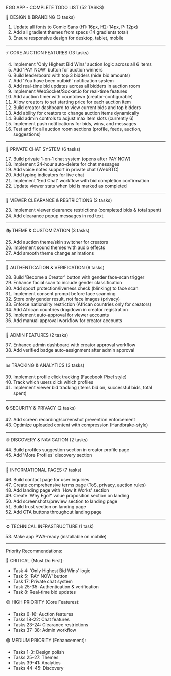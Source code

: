 EGO APP - COMPLETE TODO LIST (52 TASKS)

  🎨 DESIGN & BRANDING (3 tasks)

  1. Update all fonts to Comic Sans (H1: 16px, H2: 14px, P: 12px)
  2. Add all gradient themes from specs (14 gradients total)
  3. Ensure responsive design for desktop, tablet, mobile

  ---
  ⚡ CORE AUCTION FEATURES (13 tasks)

  4. Implement 'Only Highest Bid Wins' auction logic across all 6 items
  5. Add 'PAY NOW' button for auction winners
  6. Build leaderboard with top 3 bidders (hide bid amounts)
  7. Add 'You have been outbid!' notification system
  8. Add real-time bid updates across all bidders in auction room
  9. Implement WebSocket/Socket.io for real-time features
  10. Add auction timer with countdown (creator-configurable)
  11. Allow creators to set starting price for each auction item
  12. Build creator dashboard to view current bids and top bidders
  13. Add ability for creators to change auction items dynamically
  14. Build admin controls to adjust max item slots (currently 6)
  15. Implement push notifications for bids, wins, and messages
  16. Test and fix all auction room sections (profile, feeds, auction,
  suggestions)

  ---
  💬 PRIVATE CHAT SYSTEM (6 tasks)

  17. Build private 1-on-1 chat system (opens after PAY NOW)
  18. Implement 24-hour auto-delete for chat messages
  19. Add voice notes support in private chat (WebRTC)
  20. Add typing indicators for live chat
  21. Implement 'End Chat' workflow with bid completion confirmation
  22. Update viewer stats when bid is marked as completed

  ---
  🚫 VIEWER CLEARANCE & RESTRICTIONS (2 tasks)

  23. Implement viewer clearance restrictions (completed bids & total
  spent)
  24. Add clearance popup messages in red text

  ---
  🎭 THEME & CUSTOMIZATION (3 tasks)

  25. Add auction theme/skin switcher for creators
  26. Implement sound themes with audio effects
  27. Add smooth theme change animations

  ---
  🔐 AUTHENTICATION & VERIFICATION (9 tasks)

  28. Build 'Become a Creator' button with gender face-scan trigger
  29. Enhance facial scan to include gender classification
  30. Add spoof protection/liveness check (blinking) to face scan
  31. Implement consent prompt before face scanning
  32. Store only gender result, not face images (privacy)
  33. Enforce nationality restriction (African countries only for
  creators)
  34. Add African countries dropdown in creator registration
  35. Implement auto-approval for viewer accounts
  36. Add manual approval workflow for creator accounts

  ---
  👑 ADMIN FEATURES (2 tasks)

  37. Enhance admin dashboard with creator approval workflow
  38. Add verified badge auto-assignment after admin approval

  ---
  📊 TRACKING & ANALYTICS (3 tasks)

  39. Implement profile click tracking (Facebook Pixel style)
  40. Track which users click which profiles
  41. Implement viewer bid tracking (items bid on, successful bids, total
   spent)

  ---
  🔒 SECURITY & PRIVACY (2 tasks)

  42. Add screen recording/screenshot prevention enforcement
  43. Optimize uploaded content with compression (Handbrake-style)

  ---
  🌐 DISCOVERY & NAVIGATION (2 tasks)

  44. Build profiles suggestion section in creator profile page
  45. Add 'More Profiles' discovery section

  ---
  📄 INFORMATIONAL PAGES (7 tasks)

  46. Build contact page for user inquiries
  47. Create comprehensive terms page (ToS, privacy, auction rules)
  48. Add landing page with 'How It Works' section
  49. Create 'Why Ego?' value proposition section on landing
  50. Add screenshots/preview section to landing page
  51. Build trust section on landing page
  52. Add CTA buttons throughout landing page

  ---
  ⚙️ TECHNICAL INFRASTRUCTURE (1 task)

  53. Make app PWA-ready (installable on mobile)

  ---
  Priority Recommendations:

  🔴 CRITICAL (Must Do First):

  - Task 4: 'Only Highest Bid Wins' logic
  - Task 5: 'PAY NOW' button
  - Task 17: Private chat system
  - Task 25-35: Authentication & verification
  - Task 8: Real-time bid updates

  🟡 HIGH PRIORITY (Core Features):

  - Tasks 6-16: Auction features
  - Tasks 18-22: Chat features
  - Tasks 23-24: Clearance restrictions
  - Tasks 37-38: Admin workflow

  🟢 MEDIUM PRIORITY (Enhancement):

  - Tasks 1-3: Design polish
  - Tasks 25-27: Themes
  - Tasks 39-41: Analytics
  - Tasks 44-45: Discovery